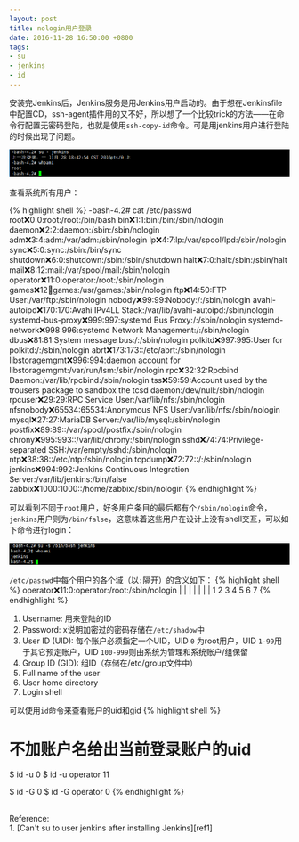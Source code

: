 ```yaml
---
layout: post
title: nologin用户登录
date: 2016-11-28 16:50:00 +0800
tags:
- su
- jenkins
- id
---
```


安装完Jenkins后，Jenkins服务是用Jenkins用户启动的。由于想在Jenkinsfile中配置CD，ssh-agent插件用的又不好，所以想了一个比较trick的方法——在命令行配置无密码登陆，也就是使用`ssh-copy-id`命令。可是用jenkins用户进行登陆的时候出现了问题。

![su-jenkins](/assets/201611/su-jenkins.png)

查看系统所有用户：

{% highlight shell %}
-bash-4.2# cat /etc/passwd
root:x:0:0:root:/root:/bin/bash
bin:x:1:1:bin:/bin:/sbin/nologin
daemon:x:2:2:daemon:/sbin:/sbin/nologin
adm:x:3:4:adm:/var/adm:/sbin/nologin
lp:x:4:7:lp:/var/spool/lpd:/sbin/nologin
sync:x:5:0:sync:/sbin:/bin/sync
shutdown:x:6:0:shutdown:/sbin:/sbin/shutdown
halt:x:7:0:halt:/sbin:/sbin/halt
mail:x:8:12:mail:/var/spool/mail:/sbin/nologin
operator:x:11:0:operator:/root:/sbin/nologin
games:x:12:100:games:/usr/games:/sbin/nologin
ftp:x:14:50:FTP User:/var/ftp:/sbin/nologin
nobody:x:99:99:Nobody:/:/sbin/nologin
avahi-autoipd:x:170:170:Avahi IPv4LL Stack:/var/lib/avahi-autoipd:/sbin/nologin
systemd-bus-proxy:x:999:997:systemd Bus Proxy:/:/sbin/nologin
systemd-network:x:998:996:systemd Network Management:/:/sbin/nologin
dbus:x:81:81:System message bus:/:/sbin/nologin
polkitd:x:997:995:User for polkitd:/:/sbin/nologin
abrt:x:173:173::/etc/abrt:/sbin/nologin
libstoragemgmt:x:996:994:daemon account for libstoragemgmt:/var/run/lsm:/sbin/nologin
rpc:x:32:32:Rpcbind Daemon:/var/lib/rpcbind:/sbin/nologin
tss:x:59:59:Account used by the trousers package to sandbox the tcsd daemon:/dev/null:/sbin/nologin
rpcuser:x:29:29:RPC Service User:/var/lib/nfs:/sbin/nologin
nfsnobody:x:65534:65534:Anonymous NFS User:/var/lib/nfs:/sbin/nologin
mysql:x:27:27:MariaDB Server:/var/lib/mysql:/sbin/nologin
postfix:x:89:89::/var/spool/postfix:/sbin/nologin
chrony:x:995:993::/var/lib/chrony:/sbin/nologin
sshd:x:74:74:Privilege-separated SSH:/var/empty/sshd:/sbin/nologin
ntp:x:38:38::/etc/ntp:/sbin/nologin
tcpdump:x:72:72::/:/sbin/nologin
jenkins:x:994:992:Jenkins Continuous Integration Server:/var/lib/jenkins:/bin/false
zabbix:x:1000:1000::/home/zabbix:/sbin/nologin
{% endhighlight %}

可以看到不同于`root`用户，好多用户条目的最后都有个`/sbin/nologin`命令，`jenkins`用户则为`/bin/false`，这意味着这些用户在设计上没有shell交互，可以如下命令进行login：

![su-s-bin-bash](/assets/201611/su-s-bin-bash.png)

`/etc/passwd`中每个用户的各个域（以`:`隔开）的含义如下：
{% highlight shell %}
operator:x:11:0:operator:/root:/sbin/nologin
   |     |  | |    |       |        |
   1     2  3 4    5       6        7
{% endhighlight %}

1. Username: 用来登陆的ID
2. Password: x说明加密过的密码存储在`/etc/shadow`中
3. User ID (UID): 每个账户必须指定一个UID，UID `0` 为root用户，UID `1-99`用于其它预定账户，UID `100-999`则由系统为管理和系统账户/组保留
4. Group ID (GID): 组ID（存储在/etc/group文件中）
5. Full name of the user
6. User home directory
7. Login shell

可以使用`id`命令来查看账户的uid和gid
{% highlight shell %}
# 不加账户名给出当前登录账户的uid
$ id -u
0
$ id -u operator
11

$ id -G
0
$ id -G operator
0
{% endhighlight %}

<br>
<span class="post-meta">
Reference:
</span>
<br>
<span class="post-meta">
1. [Can't su to user jenkins after installing Jenkins][ref1]
</span>

[ref1]: http://stackoverflow.com/questions/18068358/cant-su-to-user-jenkins-after-installing-jenkins
